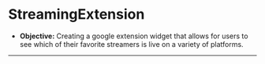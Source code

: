 # StreamingExtension
- **Objective:** Creating a google extension widget that allows for users to see which of their favorite streamers is live on a variety of platforms. 
---
